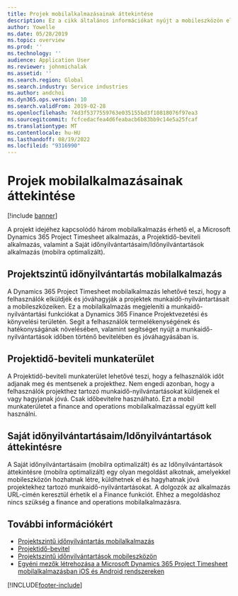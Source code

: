 ```yaml
---
title: Projek mobilalkalmazásainak áttekintése
description: Ez a cikk általános információkat nyújt a mobileszközön elérhető Projektidő-bevitel és Saját munkaidő-nyilvántartások/időnyilvántartások projektidőhöz kapcsolódó alkalmazásairól Microsoft Dynamics 365 Project Timesheet.
author: Yowelle
ms.date: 05/28/2019
ms.topic: overview
ms.prod: ''
ms.technology: ''
audience: Application User
ms.reviewer: johnmichalak
ms.assetid: ''
ms.search.region: Global
ms.search.industry: Service industries
ms.author: andchoi
ms.dyn365.ops.version: 10
ms.search.validFrom: 2019-02-28
ms.openlocfilehash: 74d3f5377559763e035155bd3f10818076f97ea3
ms.sourcegitcommit: fcfcedacfea4d6feabacb6b83bb9c14e5a25fcaf
ms.translationtype: MT
ms.contentlocale: hu-HU
ms.lasthandoff: 08/19/2022
ms.locfileid: "9316990"
---
```

# <a name="project-mobile-applications-overview"></a>Projek mobilalkalmazásainak áttekintése

[!include [banner](../includes/banner.md)]

A projekt idejéhez kapcsolódó három mobilalkalmazás érhető el, a Microsoft Dynamics 365 Project Timesheet alkalmazás, a Projektidő-beviteli alkalmazás, valamint a Saját időnyilvántartásaim/Időnyilvántartások alkalmazás (mobilra optimalizált).

## <a name="project-timesheet-mobile-app"></a>Projektszintű időnyilvántartás mobilalkalmazás

A Dynamics 365 Project Timesheet mobilalkalmazás lehetővé teszi, hogy a felhasználók elküldjék és jóváhagyják a projektek munkaidő-nyilvántartásait a mobileszközeiken. Ez a mobilalkalmazás megjeleníti a munkaidő-nyilvántartási funkciókat a Dynamics 365 Finance Projektvezetési és könyvelési területén. Segít a felhasználók termelékenységének és hatékonyságának növelésében, valamint segítséget nyújt a munkaidő-nyilvántartások időben történő bevitelében és jóváhagyásában is.

## <a name="project-time-entry-workspace"></a>Projektidő-beviteli munkaterület

A Projektidő-beviteli munkaterület lehetővé teszi, hogy a felhasználók időt adjanak meg és mentsenek a projekthez. Nem engedi azonban, hogy a felhasználók projekthez tartozó munkaidő-nyilvántartásokat küldjenek el vagy hagyjanak jóvá. Csak időbevitelre használható. Ezt a mobil munkaterületet a finance and operations mobilalkalmazással együtt kell használni.

## <a name="my-timesheetstimesheets-for-my-review"></a>Saját időnyilvántartásaim/Időnyilvántartások áttekintésre

A Saját időnyilvántartásaim (mobilra optimalizált) és az Időnyilvántartások áttekintésre (mobilra optimalizált) egy olyan megoldást alkotnak, amelyekkel mobileszközön hozhatnak létre, küldhetnek el és hagyhatnak jóvá projektekhez tartozó munkaidő-nyilvántartásokat. A dolgozók az alkalmazás URL-címén keresztül érhetik el a Finance funkciót. Ehhez a megoldáshoz nincs szükség a finance and operations mobilalkalmazásra.

## <a name="for-more-information"></a>További információkért

- [Projektszintű időnyilvántartás mobilalkalmazás](project-timesheet.md)
- [Projektidő-bevitel](project-time-entry-mobile-workspace.md)
- [Projektszintű időnyilvántartások mobileszközön](Mobile-timesheets.md)
- [Egyéni mezők létrehozása a Microsoft Dynamics 365 Project Timesheet mobilalkalmazásban iOS és Android rendszereken](custom-fields-mobile.md)

[!INCLUDE[footer-include](../includes/footer-banner.md)]
